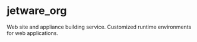 # jetware_org
Web site and appliance building service. Customized runtime environments for web applications.
